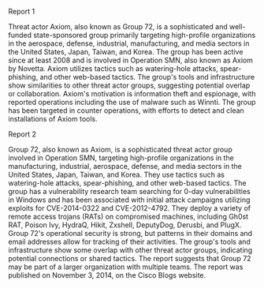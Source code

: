 
Report 1

Threat actor Axiom, also known as Group 72, is a sophisticated and well-funded state-sponsored group primarily targeting high-profile organizations in the aerospace, defense, industrial, manufacturing, and media sectors in the United States, Japan, Taiwan, and Korea. The group has been active since at least 2008 and is involved in Operation SMN, also known as Axiom by Novetta. Axiom utilizes tactics such as watering-hole attacks, spear-phishing, and other web-based tactics. The group's tools and infrastructure show similarities to other threat actor groups, suggesting potential overlap or collaboration. Axiom's motivation is information theft and espionage, with reported operations including the use of malware such as Winnti. The group has been targeted in counter operations, with efforts to detect and clean installations of Axiom tools.





Report 2

Group 72, also known as Axiom, is a sophisticated threat actor group involved in Operation SMN, targeting high-profile organizations in the manufacturing, industrial, aerospace, defense, and media sectors in the United States, Japan, Taiwan, and Korea. They use tactics such as watering-hole attacks, spear-phishing, and other web-based tactics. The group has a vulnerability research team searching for 0-day vulnerabilities in Windows and has been associated with initial attack campaigns utilizing exploits for CVE-2014-0322 and CVE-2012-4792. They deploy a variety of remote access trojans (RATs) on compromised machines, including Gh0st RAT, Poison Ivy, HydraQ, Hikit, Zxshell, DeputyDog, Derusbi, and PlugX. Group 72's operational security is strong, but patterns in their domains and email addresses allow for tracking of their activities. The group's tools and infrastructure show some overlap with other threat actor groups, indicating potential connections or shared tactics. The report suggests that Group 72 may be part of a larger organization with multiple teams. The report was published on November 3, 2014, on the Cisco Blogs website.


